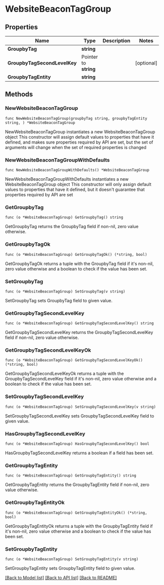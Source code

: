 # WebsiteBeaconTagGroup

## Properties

Name | Type | Description | Notes
------------ | ------------- | ------------- | -------------
**GroupbyTag** | **string** |  | 
**GroupbyTagSecondLevelKey** | Pointer to **string** |  | [optional] 
**GroupbyTagEntity** | **string** |  | 

## Methods

### NewWebsiteBeaconTagGroup

`func NewWebsiteBeaconTagGroup(groupbyTag string, groupbyTagEntity string, ) *WebsiteBeaconTagGroup`

NewWebsiteBeaconTagGroup instantiates a new WebsiteBeaconTagGroup object
This constructor will assign default values to properties that have it defined,
and makes sure properties required by API are set, but the set of arguments
will change when the set of required properties is changed

### NewWebsiteBeaconTagGroupWithDefaults

`func NewWebsiteBeaconTagGroupWithDefaults() *WebsiteBeaconTagGroup`

NewWebsiteBeaconTagGroupWithDefaults instantiates a new WebsiteBeaconTagGroup object
This constructor will only assign default values to properties that have it defined,
but it doesn't guarantee that properties required by API are set

### GetGroupbyTag

`func (o *WebsiteBeaconTagGroup) GetGroupbyTag() string`

GetGroupbyTag returns the GroupbyTag field if non-nil, zero value otherwise.

### GetGroupbyTagOk

`func (o *WebsiteBeaconTagGroup) GetGroupbyTagOk() (*string, bool)`

GetGroupbyTagOk returns a tuple with the GroupbyTag field if it's non-nil, zero value otherwise
and a boolean to check if the value has been set.

### SetGroupbyTag

`func (o *WebsiteBeaconTagGroup) SetGroupbyTag(v string)`

SetGroupbyTag sets GroupbyTag field to given value.


### GetGroupbyTagSecondLevelKey

`func (o *WebsiteBeaconTagGroup) GetGroupbyTagSecondLevelKey() string`

GetGroupbyTagSecondLevelKey returns the GroupbyTagSecondLevelKey field if non-nil, zero value otherwise.

### GetGroupbyTagSecondLevelKeyOk

`func (o *WebsiteBeaconTagGroup) GetGroupbyTagSecondLevelKeyOk() (*string, bool)`

GetGroupbyTagSecondLevelKeyOk returns a tuple with the GroupbyTagSecondLevelKey field if it's non-nil, zero value otherwise
and a boolean to check if the value has been set.

### SetGroupbyTagSecondLevelKey

`func (o *WebsiteBeaconTagGroup) SetGroupbyTagSecondLevelKey(v string)`

SetGroupbyTagSecondLevelKey sets GroupbyTagSecondLevelKey field to given value.

### HasGroupbyTagSecondLevelKey

`func (o *WebsiteBeaconTagGroup) HasGroupbyTagSecondLevelKey() bool`

HasGroupbyTagSecondLevelKey returns a boolean if a field has been set.

### GetGroupbyTagEntity

`func (o *WebsiteBeaconTagGroup) GetGroupbyTagEntity() string`

GetGroupbyTagEntity returns the GroupbyTagEntity field if non-nil, zero value otherwise.

### GetGroupbyTagEntityOk

`func (o *WebsiteBeaconTagGroup) GetGroupbyTagEntityOk() (*string, bool)`

GetGroupbyTagEntityOk returns a tuple with the GroupbyTagEntity field if it's non-nil, zero value otherwise
and a boolean to check if the value has been set.

### SetGroupbyTagEntity

`func (o *WebsiteBeaconTagGroup) SetGroupbyTagEntity(v string)`

SetGroupbyTagEntity sets GroupbyTagEntity field to given value.



[[Back to Model list]](../README.md#documentation-for-models) [[Back to API list]](../README.md#documentation-for-api-endpoints) [[Back to README]](../README.md)


